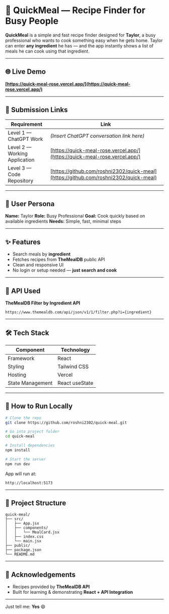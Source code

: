 

# 🍳 QuickMeal — Recipe Finder for Busy People

**QuickMeal** is a simple and fast recipe finder designed for **Taylor**, a busy professional who wants to cook something easy when he gets home.
Taylor can enter **any ingredient** he has — and the app instantly shows a list of meals he can cook using that ingredient.

---

## 🌐 Live Demo

**[https://quick-meal-rose.vercel.app/](https://quick-meal-rose.vercel.app/)**

---

## 📌 Submission Links

| Requirement                   | Link                                                                                 |
| ----------------------------- | ------------------------------------------------------------------------------------ |
| Level 1 — ChatGPT Work        | *(Insert ChatGPT conversation link here)*                                            |
| Level 2 — Working Application | [https://quick-meal-rose.vercel.app/](https://quick-meal-rose.vercel.app/)           |
| Level 3 — Code Repository     | [https://github.com/roshni2302/quick-meal](https://github.com/roshni2302/quick-meal) |

---

## 👤 User Persona

**Name:** Taylor
**Role:** Busy Professional
**Goal:** Cook quickly based on available ingredients
**Needs:** Simple, fast, minimal steps

---

## ✨ Features

* Search meals by **ingredient**
* Fetches recipes from **TheMealDB** public API
* Clean and responsive UI
* No login or setup needed — **just search and cook**

---

## 🧠 API Used

**TheMealDB Filter by Ingredient API**

```
https://www.themealdb.com/api/json/v1/1/filter.php?i={ingredient}
```

---

## 🛠️ Tech Stack

| Component        | Technology     |
| ---------------- | -------------- |
| Framework        | React          |
| Styling          | Tailwind CSS   |
| Hosting          | Vercel         |
| State Management | React useState |

---

## 🚀 How to Run Locally

```bash
# Clone the repo
git clone https://github.com/roshni2302/quick-meal.git

# Go into project folder
cd quick-meal

# Install dependencies
npm install

# Start the server
npm run dev
```

App will run at:

```
http://localhost:5173
```

---

## 📂 Project Structure

```
quick-meal/
├── src/
│   ├── App.jsx
│   ├── components/
│   │   └── MealCard.jsx
│   ├── index.css
│   └── main.jsx
├── public/
├── package.json
└── README.md
```

---

## 🙌 Acknowledgements

* Recipes provided by **TheMealDB API**
* Built for learning & demonstrating **React + API Integration**

---


Just tell me: **Yes** 😄
